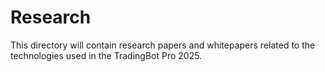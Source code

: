 # Research

This directory will contain research papers and whitepapers related to the technologies used in the TradingBot Pro 2025.
